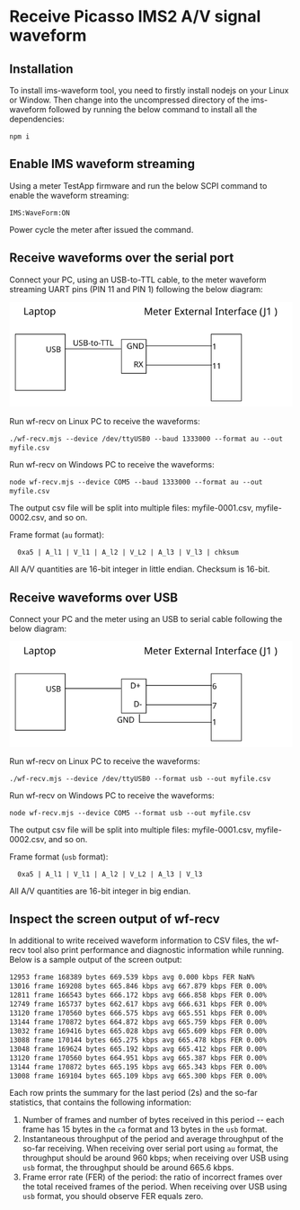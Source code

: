 # Receive Picasso IMS2 A/V signal waveform

## Installation

To install ims-waveform tool, you need to firstly install nodejs on your Linux or Window. Then change into the uncompressed directory of the ims-waveform followed by running the below command to install all the dependencies:

```
npm i
```

## Enable IMS waveform streaming

Using a meter TestApp firmware and run the below SCPI command to enable the waveform streaming:

```
IMS:WaveForm:ON
```

Power cycle the meter after issued the command.

## Receive waveforms over the serial port

Connect your PC, using an USB-to-TTL cable, to the meter waveform streaming UART pins (PIN 11 and PIN 1) following the below diagram:

![Serial connection](./doc/serial-connection.svg)

Run wf-recv on Linux PC to receive the waveforms:
```
./wf-recv.mjs --device /dev/ttyUSB0 --baud 1333000 --format au --out myfile.csv

```

Run wf-recv on Windows PC to receive the waveforms:
```
node wf-recv.mjs --device COM5 --baud 1333000 --format au --out myfile.csv

```

The output csv file will be split into multiple files: myfile-0001.csv,
myfile-0002.csv, and so on.

Frame format (`au` format):

```
  0xa5 | A_l1 | V_l1 | A_l2 | V_L2 | A_l3 | V_l3 | chksum 
```

All A/V quantities are 16-bit integer in little endian. Checksum is 16-bit.


## Receive waveforms over USB

Connect your PC and the meter using an USB to serial cable following the below diagram:

![USB connection](./doc/usb-connection.svg)

Run wf-recv on Linux PC to receive the waveforms:
```
./wf-recv.mjs --device /dev/ttyUSB0 --format usb --out myfile.csv

```

Run wf-recv on Windows PC to receive the waveforms:
```
node wf-recv.mjs --device COM5 --format usb --out myfile.csv

```

The output csv file will be split into multiple files: myfile-0001.csv,
myfile-0002.csv, and so on.

Frame format (`usb` format):

```
  0xa5 | A_l1 | V_l1 | A_l2 | V_L2 | A_l3 | V_l3
```

All A/V quantities are 16-bit integer in big endian.

## Inspect the screen output of wf-recv

In additional to write received waveform information to CSV files, the wf-recv tool also print performance and diagnostic information while running. Below is a sample output of the screen output:

```
12953 frame 168389 bytes 669.539 kbps avg 0.000 kbps FER NaN%
13016 frame 169208 bytes 665.846 kbps avg 667.879 kbps FER 0.00%
12811 frame 166543 bytes 666.172 kbps avg 666.858 kbps FER 0.00%
12749 frame 165737 bytes 662.617 kbps avg 666.631 kbps FER 0.00%
13120 frame 170560 bytes 666.575 kbps avg 665.551 kbps FER 0.00%
13144 frame 170872 bytes 664.872 kbps avg 665.759 kbps FER 0.00%
13032 frame 169416 bytes 665.028 kbps avg 665.609 kbps FER 0.00%
13088 frame 170144 bytes 665.275 kbps avg 665.478 kbps FER 0.00%
13048 frame 169624 bytes 665.192 kbps avg 665.412 kbps FER 0.00%
13120 frame 170560 bytes 664.951 kbps avg 665.387 kbps FER 0.00%
13144 frame 170872 bytes 665.195 kbps avg 665.343 kbps FER 0.00%
13008 frame 169104 bytes 665.109 kbps avg 665.300 kbps FER 0.00%
```

Each row prints the summary for the last period (2s) and the so-far statistics, that contains the following information:

1. Number of frames and number of bytes received in this period -- each frame has 15 bytes in the `ca` format and 13 bytes in the `usb` format.
2. Instantaneous throughput of the period and average throughput of the so-far receiving. When receiving over serial port using `au` format, the throughput should be around 960 kbps; when receiving over USB using `usb` format, the throughput should be around 665.6 kbps.
3. Frame error rate (FER) of the period: the ratio of incorrect frames over the total received frames of the period. When receiving over USB using `usb` format, you should observe FER equals zero.

